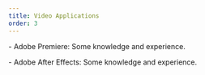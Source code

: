 ```yaml
---
title: Video Applications
order: 3
---
```


<p>- Adobe Premiere: Some knowledge and experience.</p>
<p>- Adobe After Effects: Some knowledge and experience.</p>